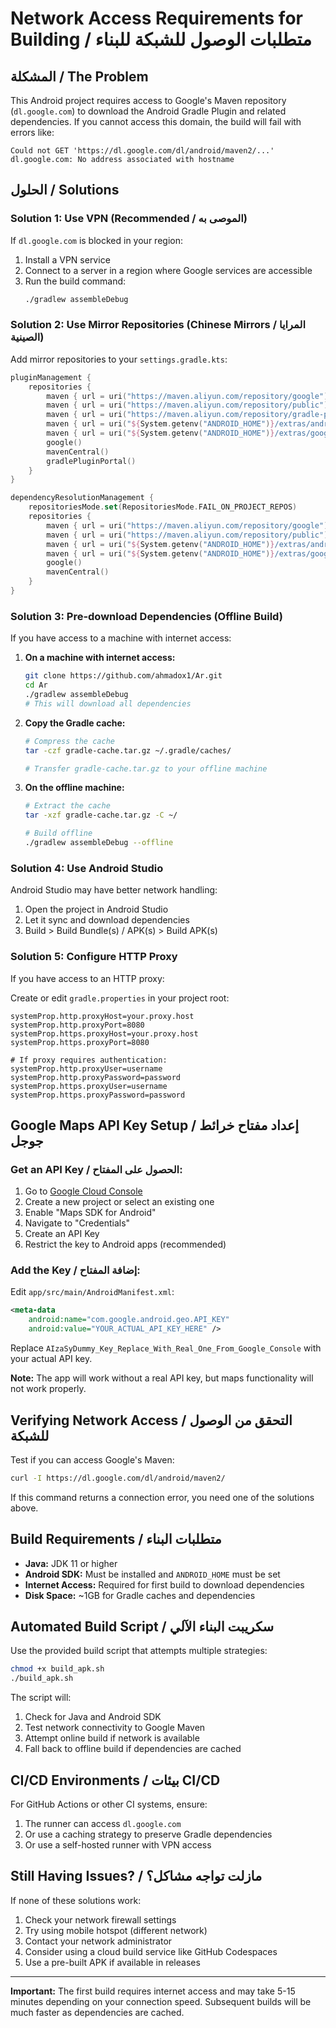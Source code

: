 # Network Access Requirements for Building / متطلبات الوصول للشبكة للبناء

## المشكلة / The Problem

This Android project requires access to Google's Maven repository (`dl.google.com`) to download the Android Gradle Plugin and related dependencies. If you cannot access this domain, the build will fail with errors like:

```
Could not GET 'https://dl.google.com/dl/android/maven2/...'
dl.google.com: No address associated with hostname
```

## الحلول / Solutions

### Solution 1: Use VPN (Recommended / الموصى به)

If `dl.google.com` is blocked in your region:

1. Install a VPN service
2. Connect to a server in a region where Google services are accessible
3. Run the build command:
   ```bash
   ./gradlew assembleDebug
   ```

### Solution 2: Use Mirror Repositories (Chinese Mirrors / المرايا الصينية)

Add mirror repositories to your `settings.gradle.kts`:

```kotlin
pluginManagement {
    repositories {
        maven { url = uri("https://maven.aliyun.com/repository/google") }
        maven { url = uri("https://maven.aliyun.com/repository/public") }
        maven { url = uri("https://maven.aliyun.com/repository/gradle-plugin") }
        maven { url = uri("${System.getenv("ANDROID_HOME")}/extras/android/m2repository") }
        maven { url = uri("${System.getenv("ANDROID_HOME")}/extras/google/m2repository") }
        google()
        mavenCentral()
        gradlePluginPortal()
    }
}

dependencyResolutionManagement {
    repositoriesMode.set(RepositoriesMode.FAIL_ON_PROJECT_REPOS)
    repositories {
        maven { url = uri("https://maven.aliyun.com/repository/google") }
        maven { url = uri("https://maven.aliyun.com/repository/public") }
        maven { url = uri("${System.getenv("ANDROID_HOME")}/extras/android/m2repository") }
        maven { url = uri("${System.getenv("ANDROID_HOME")}/extras/google/m2repository") }
        google()
        mavenCentral()
    }
}
```

### Solution 3: Pre-download Dependencies (Offline Build)

If you have access to a machine with internet access:

1. **On a machine with internet access:**
   ```bash
   git clone https://github.com/ahmadox1/Ar.git
   cd Ar
   ./gradlew assembleDebug
   # This will download all dependencies
   ```

2. **Copy the Gradle cache:**
   ```bash
   # Compress the cache
   tar -czf gradle-cache.tar.gz ~/.gradle/caches/
   
   # Transfer gradle-cache.tar.gz to your offline machine
   ```

3. **On the offline machine:**
   ```bash
   # Extract the cache
   tar -xzf gradle-cache.tar.gz -C ~/
   
   # Build offline
   ./gradlew assembleDebug --offline
   ```

### Solution 4: Use Android Studio

Android Studio may have better network handling:

1. Open the project in Android Studio
2. Let it sync and download dependencies
3. Build > Build Bundle(s) / APK(s) > Build APK(s)

### Solution 5: Configure HTTP Proxy

If you have access to an HTTP proxy:

Create or edit `gradle.properties` in your project root:

```properties
systemProp.http.proxyHost=your.proxy.host
systemProp.http.proxyPort=8080
systemProp.https.proxyHost=your.proxy.host
systemProp.https.proxyPort=8080

# If proxy requires authentication:
systemProp.http.proxyUser=username
systemProp.http.proxyPassword=password
systemProp.https.proxyUser=username
systemProp.https.proxyPassword=password
```

## Google Maps API Key Setup / إعداد مفتاح خرائط جوجل

### Get an API Key / الحصول على المفتاح:

1. Go to [Google Cloud Console](https://console.cloud.google.com/)
2. Create a new project or select an existing one
3. Enable "Maps SDK for Android"
4. Navigate to "Credentials"
5. Create an API Key
6. Restrict the key to Android apps (recommended)

### Add the Key / إضافة المفتاح:

Edit `app/src/main/AndroidManifest.xml`:

```xml
<meta-data
    android:name="com.google.android.geo.API_KEY"
    android:value="YOUR_ACTUAL_API_KEY_HERE" />
```

Replace `AIzaSyDummy_Key_Replace_With_Real_One_From_Google_Console` with your actual API key.

**Note:** The app will work without a real API key, but maps functionality will not work properly.

## Verifying Network Access / التحقق من الوصول للشبكة

Test if you can access Google's Maven:

```bash
curl -I https://dl.google.com/dl/android/maven2/
```

If this command returns a connection error, you need one of the solutions above.

## Build Requirements / متطلبات البناء

- **Java:** JDK 11 or higher
- **Android SDK:** Must be installed and `ANDROID_HOME` must be set
- **Internet Access:** Required for first build to download dependencies
- **Disk Space:** ~1GB for Gradle caches and dependencies

## Automated Build Script / سكريبت البناء الآلي

Use the provided build script that attempts multiple strategies:

```bash
chmod +x build_apk.sh
./build_apk.sh
```

The script will:
1. Check for Java and Android SDK
2. Test network connectivity to Google Maven
3. Attempt online build if network is available
4. Fall back to offline build if dependencies are cached

## CI/CD Environments / بيئات CI/CD

For GitHub Actions or other CI systems, ensure:

1. The runner can access `dl.google.com`
2. Or use a caching strategy to preserve Gradle dependencies
3. Or use a self-hosted runner with VPN access

## Still Having Issues? / مازلت تواجه مشاكل؟

If none of these solutions work:

1. Check your network firewall settings
2. Try using mobile hotspot (different network)
3. Contact your network administrator
4. Consider using a cloud build service like GitHub Codespaces
5. Use a pre-built APK if available in releases

---

**Important:** The first build requires internet access and may take 5-15 minutes depending on your connection speed. Subsequent builds will be much faster as dependencies are cached.
